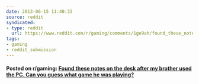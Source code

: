 ```yaml
---
date: 2013-06-15 11:40:33
source: reddit
syndicated:
- type: reddit
  url: https://www.reddit.com/r/gaming/comments/1ge9ah/found_these_notes_on_the_desk_after_my_brother/
tags:
- gaming
- reddit_submission
---
```


#### Posted on r/gaming: [Found these notes on the desk after my brother used the PC. Can you guess what game he was playing?](https://reddit.com/r/gaming/comments/1ge9ah/found_these_notes_on_the_desk_after_my_brother/)